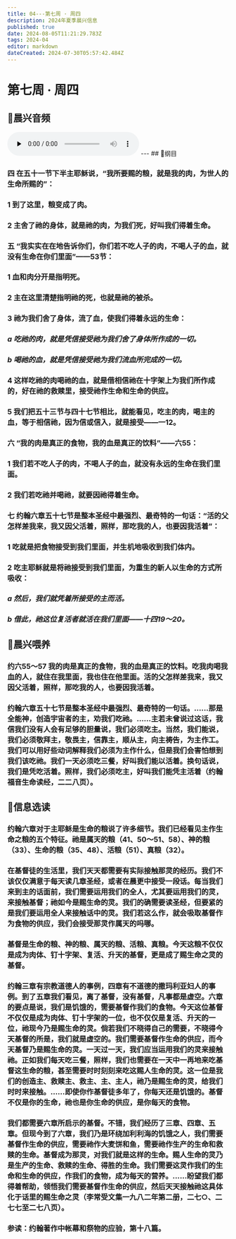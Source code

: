 ```yaml
---
title: 04---第七周 · 周四
description: 2024年夏季晨兴信息
published: true
date: 2024-08-05T11:21:29.783Z
tags: 2024-04
editor: markdown
dateCreated: 2024-07-30T05:57:42.484Z
---
```


# 第七周 · 周四
## 🎵晨兴音频
<audio id="audio" controls="" preload="none">
      <source id="mp3" src="/2024-04/week7/week7day4.mp3">
</audio>
---
## 📖纲目

### 四    在五十一节下半主耶稣说，“我所要赐的粮，就是我的肉，为世人的生命所赐的”：

### 1    到了这里，粮变成了肉。

### 2    主舍了祂的身体，就是祂的肉，为我们死，好叫我们得着生命。

### 五    “我实实在在地告诉你们，你们若不吃人子的肉，不喝人子的血，就没有生命在你们里面”——53节：

### 1    血和肉分开是指明死。

### 2    主在这里清楚指明祂的死，也就是祂的被杀。

### 3    祂为我们舍了身体，流了血，使我们得着永远的生命：

### *a    吃祂的肉，就是凭信接受祂为我们舍了身体所作成的一切。*

### *b    喝祂的血，就是凭信接受祂为我们流血所完成的一切。*

### 4    这样吃祂的肉喝祂的血，就是借相信祂在十字架上为我们所作成的，好在祂的救赎里，接受祂作生命和生命的供应。

### 5    我们把五十三节与四十七节相比，就能看见，吃主的肉，喝主的血，等于相信祂，因为信或信入，就是接受——一12。

### 六    “我的肉是真正的食物，我的血是真正的饮料”——六55：

### 1    我们若不吃人子的肉，不喝人子的血，就没有永远的生命在我们里面。

### 2    我们若吃祂并喝祂，就要因祂得着生命。

### 七    约翰六章五十七节是整本圣经中最强烈、最奇特的一句话：“活的父怎样差我来，我又因父活着，照样，那吃我的人，也要因我活着”：

### 1    吃就是把食物接受到我们里面，并生机地吸收到我们体内。

### 2    吃主耶稣就是将祂接受到我们里面，为重生的新人以生命的方式所吸收：

### *a    然后，我们就凭着所接受的主而活。*

### *b    借此，祂这位复活者就活在我们里面——十四19～20。*

## 📖晨兴喂养

### 约六55～57    我的肉是真正的食物，我的血是真正的饮料。吃我肉喝我血的人，就住在我里面，我也住在他里面。活的父怎样差我来，我又因父活着，照样，那吃我的人，也要因我活着。

### 约翰六章五十七节是整本圣经中最强烈、最奇特的一句话。……那是全能神，创造宇宙者的主，劝我们吃祂。……主若未曾说过这话，我信我们没有人会有足够的胆量说，我们必须吃主。当然，我们能说，我们必须敬拜主，敬畏主，信靠主，顺从主，向主祷告，为主作工。我们可以用好些动词解释我们必须为主作什么，但是我们会害怕想到我们该吃祂。我们一天必须吃三餐，好叫我们能以活着。换句话说，我们是凭吃活着。照样，我们必须吃主，好叫我们能凭主活着（约翰福音生命读经，二二八页）。

## 📖信息选读

### 约翰六章对于主耶稣是生命的粮说了许多细节。我们已经看见主作生命之粮的五个特征。祂是属天的粮（41、50～51、58）、神的粮（33）、生命的粮（35、48）、活粮（51）、真粮（32）。

### 在基督徒的生活里，我们天天都需要有实际接触那灵的经历。我们不该仅仅满意于每天读几章圣经，或者在晨更中接受一段话。每当我们来到主的话面前，我们需要运用我们的全人，尤其要运用我们的灵，来接触基督；祂如今是赐生命的灵。我们的确需要读圣经，但要紧的是我们要运用全人来接触话中的灵。我们若这么作，就会吸取基督作为食物的供应，我们会接受那灵作属天的吗哪。

### 基督是生命的粮、神的粮、属天的粮、活粮、真粮。今天这粮不仅仅是成为肉体、钉十字架、复活、升天的基督，更是成了赐生命之灵的基督。

### 约翰三章有宗教道德人的事例，四章有不道德的撒玛利亚妇人的事例。到了五章我们看见，离了基督，没有基督，凡事都是虚空。六章的要点是说，我们是饥饿的，需要基督作我们的食物。今天这位基督不仅仅是成为肉体、钉十字架的一位，也不仅仅是复活、升天的一位，祂现今乃是赐生命的灵。倘若我们不晓得自己的需要，不晓得今天基督的所是，我们就是虚空的。我们需要基督作生命的供应，而今天基督乃是赐生命的灵。一天过一天，我们应当运用我们的灵来接触祂。正如我们每天吃三餐，照样，我们也需要在一天中一再地来吃基督这生命的粮，甚至需要时时刻刻来吃这赐人生命的灵。这一位是我们的创造主、救赎主、救主、主、主人，祂乃是赐生命的灵，给我们时时来接触。……即使你作基督徒多年了，你每天还是饥饿的。基督不仅是你的生命，祂也是你生命的供应，是你每天的食物。

### 我们都需要六章所启示的基督。不错，我们经历了三章、四章、五章。但现今到了六章，我们乃是环绕加利利海的饥饿之人，我们需要基督作生命的供应，需要祂作大麦饼和鱼，需要祂作生产的生命和救赎的生命。基督成为那灵，对我们就是这样的生命。赐人生命的灵乃是生产的生命、救赎的生命、得胜的生命。我们需要这灵作我们的生命和生命的供应，作我们的食物，成为每天的营养。……盼望我们都得着帮助，领悟我们需要基督作生命的供应，然后天天接触祂这具体化于话里的赐生命之灵（李常受文集一九八二年第二册，二七○、二七七至二七八页）。

### 参读：约翰著作中帐幕和祭物的应验，第十八篇。
<!-- Google tag (gtag.js) -->
<script async src="https://www.googletagmanager.com/gtag/js?id=G-1P8709Z16T"></script>
<script>
  window.dataLayer = window.dataLayer || [];
  function gtag(){dataLayer.push(arguments);}
  gtag('js', new Date());

  gtag('config', 'G-1P8709Z16T');
</script>
